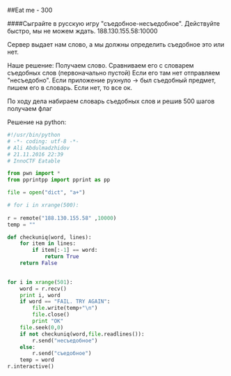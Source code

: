 ##Eat me - 300

####Сыграйте в русскую игру "съедобное-несъедобное". Действуйте быстро, мы не можем ждать. 188.130.155.58:10000

Сервер выдает нам слово, а мы должны определить съедобное это или нет.

Наше решение:
Получаем слово.
Сравниваем его с словарем съедобных слов (первоначально пустой)
Если его там нет отправляем "несъедобно".
Если приложение рухнуло -> был съедобный предмет, пишем его в словарь.
Если нет, то все ок.

По ходу дела набираем словарь съедобных слов и решив 500 шагов получаем флаг

Решение на python:

```python
#!/usr/bin/python
# -*- coding: utf-8 -*-
# Ali Abdulmadzhidov
# 21.11.2016 22:39
# InnoCTF Eatable

from pwn import *
from pprintpp import pprint as pp

file = open("dict", "a+")

# for i in xrange(500):
    
r = remote("188.130.155.58" ,10000)
temp = ""

def checkuniq(word, lines):
    for item in lines:
        if item[:-1] == word:
            return True
    return False
 

for i in xrange(501):
    word = r.recv()
    print i, word
    if word == "FAIL. TRY AGAIN":
        file.write(temp+"\n")
        file.close()
        print "OK"
    file.seek(0,0)
    if not checkuniq(word,file.readlines()):
        r.send("несъедобное")
    else:
        r.send("съедобное")
    temp = word
r.interactive()



